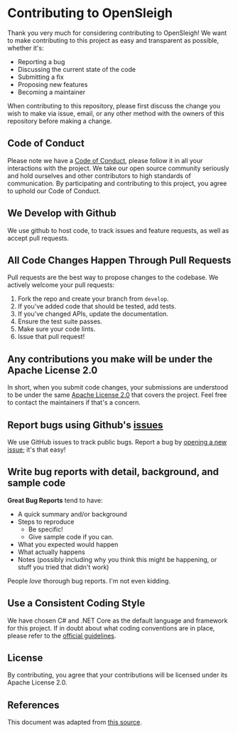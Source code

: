 # Contributing to OpenSleigh
Thank you very much for considering contributing to OpenSleigh! We want to make contributing to this project as easy and transparent as possible, whether it's:

- Reporting a bug
- Discussing the current state of the code
- Submitting a fix
- Proposing new features
- Becoming a maintainer

When contributing to this repository, please first discuss the change you wish to make via issue, email, or any other method with the owners of this repository before making a change.

## Code of Conduct
Please note we have a [Code of Conduct](https://github.com/mizrael/OpenSleigh/blob/develop/CODE-OF-CONDUCT.md), please follow it in all your interactions with the project.
We take our open source community seriously and hold ourselves and other contributors to high standards of communication. 
By participating and contributing to this project, you agree to uphold our Code of Conduct.

## We Develop with Github
We use github to host code, to track issues and feature requests, as well as accept pull requests.

## All Code Changes Happen Through Pull Requests
Pull requests are the best way to propose changes to the codebase. We actively welcome your pull requests:

1. Fork the repo and create your branch from `develop`.
2. If you've added code that should be tested, add tests.
3. If you've changed APIs, update the documentation.
4. Ensure the test suite passes.
5. Make sure your code lints.
6. Issue that pull request!

## Any contributions you make will be under the Apache License 2.0
In short, when you submit code changes, your submissions are understood to be under the same [Apache License 2.0](https://choosealicense.com/licenses/apache-2.0/) that covers the project. Feel free to contact the maintainers if that's a concern.

## Report bugs using Github's [issues](https://github.com/mizrael/OpenSleigh/issues)
We use GitHub issues to track public bugs. Report a bug by [opening a new issue](https://github.com/mizrael/OpenSleigh/issues/new); it's that easy!

## Write bug reports with detail, background, and sample code
**Great Bug Reports** tend to have:

- A quick summary and/or background
- Steps to reproduce
  - Be specific!
  - Give sample code if you can. 
- What you expected would happen
- What actually happens
- Notes (possibly including why you think this might be happening, or stuff you tried that didn't work)

People *love* thorough bug reports. I'm not even kidding.

## Use a Consistent Coding Style
We have chosen C# and .NET Core as the default language and framework for this project. 
If in doubt about what coding conventions are in place, please refer to the [official guidelines](https://docs.microsoft.com/en-us/dotnet/csharp/programming-guide/inside-a-program/coding-conventions).

## License
By contributing, you agree that your contributions will be licensed under its Apache License 2.0.

## References
This document was adapted from [this source](https://gist.github.com/briandk/3d2e8b3ec8daf5a27a62).
